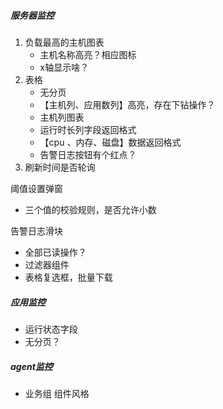 ##### 服务器监控

1. 负载最高的主机图表
   - 主机名称高亮？相应图标
   - x轴显示啥？
2. 表格
   - 无分页
   - 【主机列、应用数列】高亮，存在下钻操作？
   - 主机列图表
   - 运行时长列字段返回格式
   - 【cpu 、内存、磁盘】数据返回格式
   - 告警日志按钮有个红点？
3. 刷新时间是否轮询

阈值设置弹窗

- 三个值的校验规则，是否允许小数

告警日志滑块

- 全部已读操作？
- 过滤器组件
- 表格复选框，批量下载

##### 应用监控

- 运行状态字段
- 无分页？

##### agent监控

- 业务组 组件风格